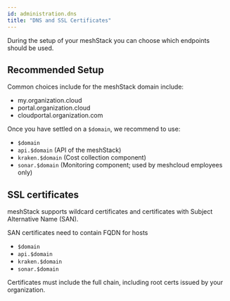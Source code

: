```yaml
---
id: administration.dns
title: "DNS and SSL Certificates"
---
```


During the setup of your meshStack you can choose which endpoints should be used.

## Recommended Setup

Common choices include for the meshStack domain include:

- my.organization.cloud
- portal.organization.cloud
- cloudportal.organization.com

Once you have settled on a `$domain`, we recommend to use:

- `$domain`
- `api.$domain` (API of the meshStack)
- `kraken.$domain` (Cost collection component)
- `sonar.$domain` (Monitoring component; used by meshcloud employees only)

## SSL certificates

meshStack supports wildcard certificates and certificates with Subject Alternative Name (SAN).

SAN certificates need to contain FQDN for hosts

- `$domain`
- `api.$domain`
- `kraken.$domain`
- `sonar.$domain`

Certificates must include the full chain, including root certs issued by your organization.
